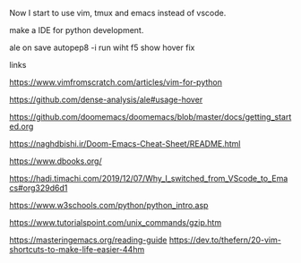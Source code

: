 Now I start to use vim, tmux and emacs instead of vscode.

make a IDE for python development.

ale
on save autopep8 -i
run wiht f5
show hover fix

links

https://www.vimfromscratch.com/articles/vim-for-python

https://github.com/dense-analysis/ale#usage-hover

https://github.com/doomemacs/doomemacs/blob/master/docs/getting_started.org

https://naghdbishi.ir/Doom-Emacs-Cheat-Sheet/README.html

https://www.dbooks.org/

https://hadi.timachi.com/2019/12/07/Why_I_switched_from_VScode_to_Emacs#org329d6d1

https://www.w3schools.com/python/python_intro.asp

https://www.tutorialspoint.com/unix_commands/gzip.htm

https://masteringemacs.org/reading-guide
https://dev.to/thefern/20-vim-shortcuts-to-make-life-easier-44hm
